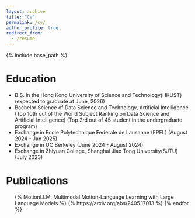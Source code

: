 ```yaml
---
layout: archive
title: "CV"
permalink: /cv/
author_profile: true
redirect_from:
  - /resume
---
```


{% include base_path %}

Education
======
* B.S. in the Hong Kong University of Science and Technology(HKUST) (expected to graduate at June, 2026)
* Bachelor Science of Data Science and Technology, Artificial Intelligence (Top 10th out of the World Subject Ranking on Data Science and Artificial Intelligence) (Top 2rd out of 45 student in the undergraduate program)
* Exchange in Ecole Polytechnique Federale de Lausanne (EPFL) (August 2024 - Jan 2025)
* Exchange in UC Berkeley (June 2024 - August 2024)
* Exchange in Zhiyuan College, Shanghai Jiao Tong University(SJTU) (July 2023)

Publications
======
  <ul>{% MotionLLM: Multimodal Motion-Language Learning with Large Language Models %}
    {% https://arxiv.org/abs/2405.17013 %}
  {% endfor %}</ul>
  
